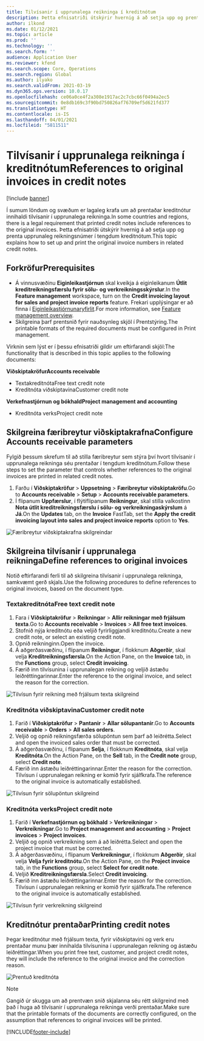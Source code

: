 ```yaml
---
title: Tilvísanir í upprunalega reikninga í kreditnótum
description: Þetta efnisatriði útskýrir hvernig á að setja upp og prenta upprunaleg reikningsnúmer í tengdum kreditnótum.
author: ilkond
ms.date: 01/12/2021
ms.topic: article
ms.prod: ''
ms.technology: ''
ms.search.form: ''
audience: Application User
ms.reviewer: kfend
ms.search.scope: Core, Operations
ms.search.region: Global
ms.author: ilyako
ms.search.validFrom: 2021-03-19
ms.dyn365.ops.version: 10.0.17
ms.openlocfilehash: ce06a0ce4f2a308e1917ac2c7cbc66f0494a2ec5
ms.sourcegitcommit: 0e8db169c3f90bd750826af76709ef5d621fd377
ms.translationtype: HT
ms.contentlocale: is-IS
ms.lasthandoff: 04/01/2021
ms.locfileid: "5811511"
---
```

# <a name="references-to-original-invoices-in-credit-notes"></a><span data-ttu-id="f09a1-103">Tilvísanir í upprunalega reikninga í kreditnótum</span><span class="sxs-lookup"><span data-stu-id="f09a1-103">References to original invoices in credit notes</span></span>

[!include [banner](../includes/banner.md)]


<span data-ttu-id="f09a1-104">Í sumum löndum og svæðum er lagaleg krafa um að prentaðar kreditnótur innihaldi tilvísanir í upprunalega reikninga.</span><span class="sxs-lookup"><span data-stu-id="f09a1-104">In some countries and regions, there is a legal requirement that printed credit notes include references to the original invoices.</span></span> <span data-ttu-id="f09a1-105">Þetta efnisatriði útskýrir hvernig á að setja upp og prenta upprunaleg reikningsnúmer í tengdum kreditnótum.</span><span class="sxs-lookup"><span data-stu-id="f09a1-105">This topic explains how to set up and print the original invoice numbers in related credit notes.</span></span>

## <a name="prerequisites"></a><span data-ttu-id="f09a1-106">Forkröfur</span><span class="sxs-lookup"><span data-stu-id="f09a1-106">Prerequisites</span></span>

- <span data-ttu-id="f09a1-107">Á vinnusvæðinu **Eiginleikastjórnun** skal kveikja á eiginleikanum **Útlit kreditreikningsfærslu fyrir sölu- og verkreikningsskýrslur**.</span><span class="sxs-lookup"><span data-stu-id="f09a1-107">In the **Feature management** workspace, turn on the **Credit invoicing layout for sales and project invoice reports** feature.</span></span> <span data-ttu-id="f09a1-108">Frekari upplýsingar er að finna í [Eiginleikastjórnunaryfirlit](../../fin-and-ops/get-started/feature-management/feature-management-overview.md).</span><span class="sxs-lookup"><span data-stu-id="f09a1-108">For more information, see [Feature management overview](../../fin-and-ops/get-started/feature-management/feature-management-overview.md).</span></span>
- <span data-ttu-id="f09a1-109">Skilgreina þarf prentsnið fyrir nauðsynleg skjöl í Prentstýring.</span><span class="sxs-lookup"><span data-stu-id="f09a1-109">The printable formats of the required documents must be configured in Print management.</span></span>

<span data-ttu-id="f09a1-110">Virknin sem lýst er í þessu efnisatriði gildir um eftirfarandi skjöl:</span><span class="sxs-lookup"><span data-stu-id="f09a1-110">The functionality that is described in this topic applies to the following documents:</span></span>

<span data-ttu-id="f09a1-111">**Viðskiptakröfur**</span><span class="sxs-lookup"><span data-stu-id="f09a1-111">**Accounts receivable**</span></span>

- <span data-ttu-id="f09a1-112">Textakreditnóta</span><span class="sxs-lookup"><span data-stu-id="f09a1-112">Free text credit note</span></span>
- <span data-ttu-id="f09a1-113">Kreditnóta viðskiptavina</span><span class="sxs-lookup"><span data-stu-id="f09a1-113">Customer credit note</span></span>

<span data-ttu-id="f09a1-114">**Verkefnastjórnun og bókhald**</span><span class="sxs-lookup"><span data-stu-id="f09a1-114">**Project management and accounting**</span></span>

- <span data-ttu-id="f09a1-115">Kreditnóta verks</span><span class="sxs-lookup"><span data-stu-id="f09a1-115">Project credit note</span></span>

## <a name="configure-accounts-receivable-parameters"></a><span data-ttu-id="f09a1-116">Skilgreina færibreytur viðskiptakrafna</span><span class="sxs-lookup"><span data-stu-id="f09a1-116">Configure Accounts receivable parameters</span></span>

<span data-ttu-id="f09a1-117">Fylgið þessum skrefum til að stilla færibreytur sem stýra því hvort tilvísanir í upprunalega reikninga séu prentaðar í tengdum kreditnótum.</span><span class="sxs-lookup"><span data-stu-id="f09a1-117">Follow these steps to set the parameter that controls whether references to the original invoices are printed in related credit notes.</span></span>

1. <span data-ttu-id="f09a1-118">Farðu í **Viðskiptakröfur** \> **Uppsetning** \> **Færibreytur viðskiptakröfu**.</span><span class="sxs-lookup"><span data-stu-id="f09a1-118">Go to **Accounts receivable** \> **Setup** \> **Accounts receivable parameters**.</span></span>
2. <span data-ttu-id="f09a1-119">Í flipanum **Uppfærslur**, í flýtiflipanum **Reikningur**, skal stilla valkostinn **Nota útlit kreditreikningsfærslu í sölu- og verkreikningaskýrslum** á **Já**.</span><span class="sxs-lookup"><span data-stu-id="f09a1-119">On the **Updates** tab, on the **Invoice** FastTab, set the **Apply the credit invoicing layout into sales and project invoice reports** option to **Yes**.</span></span>

![Færibreytur viðskiptakrafna skilgreindar](media/original-invoice-number-in-credit-note.jpg)

## <a name="define-references-to-original-invoices"></a><span data-ttu-id="f09a1-121">Skilgreina tilvísanir í upprunalega reikninga</span><span class="sxs-lookup"><span data-stu-id="f09a1-121">Define references to original invoices</span></span>

<span data-ttu-id="f09a1-122">Notið eftirfarandi ferli til að skilgreina tilvísanir í upprunalega reikninga, samkvæmt gerð skjals.</span><span class="sxs-lookup"><span data-stu-id="f09a1-122">Use the following procedures to define references to original invoices, based on the document type.</span></span>

### <a name="free-text-credit-note"></a><span data-ttu-id="f09a1-123">Textakreditnóta</span><span class="sxs-lookup"><span data-stu-id="f09a1-123">Free text credit note</span></span>

1. <span data-ttu-id="f09a1-124">Fara í **Viðskiptakröfur** \> **Reikningar** \> **Allir reikningar með frjálsum texta**.</span><span class="sxs-lookup"><span data-stu-id="f09a1-124">Go to **Accounts receivable** \> **Invoices** \> **All free text invoices**.</span></span>
2. <span data-ttu-id="f09a1-125">Stofnið nýja kreditnótu eða veljið fyrirliggjandi kreditnótu.</span><span class="sxs-lookup"><span data-stu-id="f09a1-125">Create a new credit note, or select an existing credit note.</span></span>
3. <span data-ttu-id="f09a1-126">Opnið reikninginn.</span><span class="sxs-lookup"><span data-stu-id="f09a1-126">Open the invoice.</span></span>
4. <span data-ttu-id="f09a1-127">Á aðgerðasvæðinu, í flipanum **Reikningur**, í flokknum **Aðgerðir**, skal velja **Kreditreikningsfærsla**.</span><span class="sxs-lookup"><span data-stu-id="f09a1-127">On the Action Pane, on the **Invoice** tab, in the **Functions** group, select **Credit invoicing**.</span></span>
5. <span data-ttu-id="f09a1-128">Færið inn tilvísunina í upprunalegan reikning og veljið ástæðu leiðréttingarinnar.</span><span class="sxs-lookup"><span data-stu-id="f09a1-128">Enter the reference to the original invoice, and select the reason for the correction.</span></span>

![Tilvísun fyrir reikning með frjálsum texta skilgreind](media/reference-original-invoice-FTI.jpg)

### <a name="customer-credit-note"></a><span data-ttu-id="f09a1-130">Kreditnóta viðskiptavina</span><span class="sxs-lookup"><span data-stu-id="f09a1-130">Customer credit note</span></span>

1. <span data-ttu-id="f09a1-131">Farið í **Viðskiptakröfur** \> **Pantanir** \> **Allar sölupantanir**.</span><span class="sxs-lookup"><span data-stu-id="f09a1-131">Go to **Accounts receivable** \> **Orders** \> **All sales orders**.</span></span>
2. <span data-ttu-id="f09a1-132">Veljið og opnið reikningsfærða sölupöntun sem þarf að leiðrétta.</span><span class="sxs-lookup"><span data-stu-id="f09a1-132">Select and open the invoiced sales order that must be corrected.</span></span>
3. <span data-ttu-id="f09a1-133">Á aðgerðasvæðinu, í flipanum **Selja**, í flokknum **Kreditnóta**, skal velja **Kreditnóta**.</span><span class="sxs-lookup"><span data-stu-id="f09a1-133">On the Action Pane, on the **Sell** tab, in the **Credit note** group, select **Credit note**.</span></span>
4. <span data-ttu-id="f09a1-134">Færið inn ástæðu leiðréttingarinnar.</span><span class="sxs-lookup"><span data-stu-id="f09a1-134">Enter the reason for the correction.</span></span> <span data-ttu-id="f09a1-135">Tilvísun í upprunalegan reikning er komið fyrir sjálfkrafa.</span><span class="sxs-lookup"><span data-stu-id="f09a1-135">The reference to the original invoice is automatically established.</span></span>

![Tilvísun fyrir sölupöntun skilgreind](media/reference-original-invoice-SO.jpg)

### <a name="project-credit-note"></a><span data-ttu-id="f09a1-137">Kreditnóta verks</span><span class="sxs-lookup"><span data-stu-id="f09a1-137">Project credit note</span></span>

1. <span data-ttu-id="f09a1-138">Farið í **Verkefnastjórnun og bókhald** \> **Verkreikningar** \> **Verkreikningar**.</span><span class="sxs-lookup"><span data-stu-id="f09a1-138">Go to **Project management and accounting** \> **Project invoices** \> **Project invoices**.</span></span>
2. <span data-ttu-id="f09a1-139">Veljið og opnið verkreikning sem á að leiðrétta.</span><span class="sxs-lookup"><span data-stu-id="f09a1-139">Select and open the project invoice that must be corrected.</span></span>
3. <span data-ttu-id="f09a1-140">Á aðgerðasvæðinu, í flipanum **Verkreikningur**, í flokknum **Aðgerðir**, skal velja **Velja fyrir kreditnótu**.</span><span class="sxs-lookup"><span data-stu-id="f09a1-140">On the Action Pane, on the **Project invoice** tab, in the **Functions** group, select **Select for credit note**.</span></span>
4. <span data-ttu-id="f09a1-141">Veljið **Kreditreikningsfærsla**.</span><span class="sxs-lookup"><span data-stu-id="f09a1-141">Select **Credit invoicing**.</span></span>
5. <span data-ttu-id="f09a1-142">Færið inn ástæðu leiðréttingarinnar.</span><span class="sxs-lookup"><span data-stu-id="f09a1-142">Enter the reason for the correction.</span></span> <span data-ttu-id="f09a1-143">Tilvísun í upprunalegan reikning er komið fyrir sjálfkrafa.</span><span class="sxs-lookup"><span data-stu-id="f09a1-143">The reference to the original invoice is automatically established.</span></span>

![Tilvísun fyrir verkreikning skilgreind](media/reference-original-invoice-project.jpg)

## <a name="printing-credit-notes"></a><span data-ttu-id="f09a1-145">Kreditnótur prentaðar</span><span class="sxs-lookup"><span data-stu-id="f09a1-145">Printing credit notes</span></span>

<span data-ttu-id="f09a1-146">Þegar kreditnótur með frjálsum texta, fyrir viðskiptavini og verk eru prentaðar munu þær innihalda tilvísunina í upprunalegan reikning og ástæðu leiðréttingar.</span><span class="sxs-lookup"><span data-stu-id="f09a1-146">When you print free text, customer, and project credit notes, they will include the reference to the original invoice and the correction reason.</span></span>

![Prentuð kreditnóta](media/credit-note-FTI.jpg)

> [!NOTE]
> <span data-ttu-id="f09a1-148">Gangið úr skugga um að prentvæn snið skjalanna séu rétt skilgreind með það í huga að tilvísanir í upprunalega reikninga verði prentaðar.</span><span class="sxs-lookup"><span data-stu-id="f09a1-148">Make sure that the printable formats of the documents are correctly configured, on the assumption that references to original invoices will be printed.</span></span>


[!INCLUDE[footer-include](../../includes/footer-banner.md)]
